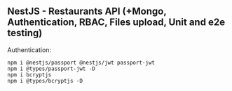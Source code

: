 ## NestJS - Restaurants API (+Mongo, Authentication, RBAC, Files upload, Unit and e2e testing)

Authentication:

```
npm i @nestjs/passport @nestjs/jwt passport-jwt
npm i @types/passport-jwt -D
npm i bcryptjs
npm i @types/bcryptjs -D
```